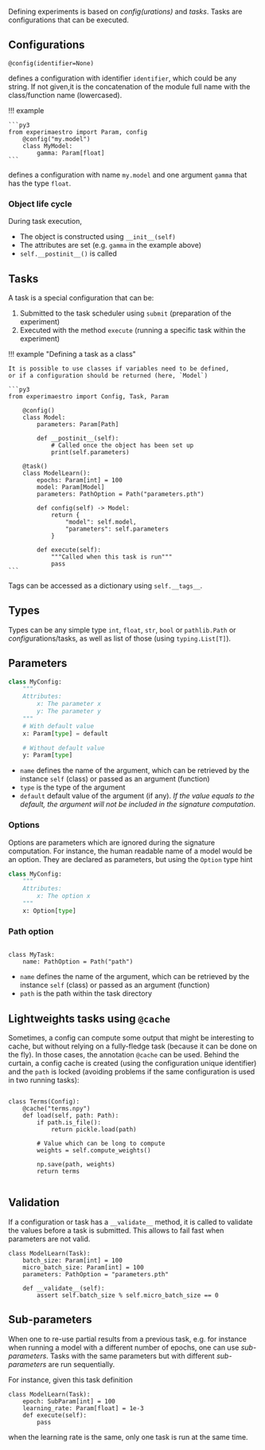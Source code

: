 Defining experiments is based on _config(urations)_ and _tasks_. Tasks are configurations that can be executed.

## Configurations

```py3
@config(identifier=None)
```

defines a configuration with identifier `identifier`, which could be any string.
If not given,it is the concatenation of the module full name with the class/function
name (lowercased).

!!! example

    ```py3
    from experimaestro import Param, config
        @config("my.model")
        class MyModel:
            gamma: Param[float]
    ```

defines a configuration with name `my.model` and one argument `gamma` that has the type `float`.

### Object life cycle

During task execution,

- The object is constructed using `__init__(self)`
- The attributes are set (e.g. `gamma` in the example above)
- `self.__postinit__()` is called

## Tasks

A task is a special configuration that can be:

1. Submitted to the task scheduler using `submit` (preparation of the experiment)
1. Executed with the method `execute` (running a specific task within the experiment)

!!! example "Defining a task as a class"

    It is possible to use classes if variables need to be defined,
    or if a configuration should be returned (here, `Model`)

    ```py3
    from experimaestro import Config, Task, Param

        @config()
        class Model:
            parameters: Param[Path]

            def __postinit__(self):
                # Called once the object has been set up
                print(self.parameters)

        @task()
        class ModelLearn():
            epochs: Param[int] = 100
            model: Param[Model]
            parameters: PathOption = Path("parameters.pth")

            def config(self) -> Model:
                return {
                    "model": self.model,
                    "parameters": self.parameters
                }

            def execute(self):
                """Called when this task is run"""
                pass
    ```

Tags can be accessed as a dictionary using `self.__tags__`.

## Types

Types can be any simple type `int`, `float`, `str`, `bool` or `pathlib.Path` or *config*urations/tasks, as well as list of those (using `typing.List[T]`).

## Parameters

```python
class MyConfig:
    """
    Attributes:
        x: The parameter x
        y: The parameter y
    """
    # With default value
    x: Param[type] = default

    # Without default value
    y: Param[type]
```

- `name` defines the name of the argument, which can be retrieved by the instance `self` (class) or passed as an argument (function)
- `type` is the type of the argument
- `default` default value of the argument (if any). _If the value equals to the default, the argument will not be included in the signature computation_.

### Options

Options are parameters which are ignored during the signature computation. For instance, the human readable name of a model would be an option. They are declared as parameters, but using the `Option` type hint

```python
class MyConfig:
    """
    Attributes:
        x: The option x
    """
    x: Option[type]
```

### Path option

```py3

class MyTask:
    name: PathOption = Path("path")
```

- `name` defines the name of the argument, which can be retrieved by the instance `self` (class) or passed as an argument (function)
- `path` is the path within the task directory

## Lightweights tasks using `@cache`

Sometimes, a config can compute some output that might be interesting to cache, but without relying on a fully-fledge task (because it can be done on the fly). In those cases, the annotation `@cache` can be used. Behind the curtain, a config cache is created (using the configuration unique identifier) and the `path` is locked (avoiding problems if the same configuration is used in two running tasks):

```py3

class Terms(Config):
    @cache("terms.npy")
    def load(self, path: Path):
        if path.is_file():
            return pickle.load(path)

        # Value which can be long to compute
        weights = self.compute_weights()

        np.save(path, weights)
        return terms


```

## Validation

If a configuration or task has a `__validate__` method, it is called to validate
the values before a task is submitted. This allows to fail fast when parameters
are not valid.

```py3
class ModelLearn(Task):
    batch_size: Param[int] = 100
    micro_batch_size: Param[int] = 100
    parameters: PathOption = "parameters.pth"

    def __validate__(self):
        assert self.batch_size % self.micro_batch_size == 0
```

## Sub-parameters

When one to re-use partial results from a previous task,
e.g. for instance when running a model with a different number of epochs,
one can use _sub-parameters_. Tasks with the same parameters
but with different _sub-parameters_ are run sequentially.

For instance, given this task definition

```py3
class ModelLearn(Task):
    epoch: SubParam[int] = 100
    learning_rate: Param[float] = 1e-3
    def execute(self):
        pass
```

when the learning rate is the same, only one task is run at the same time.

